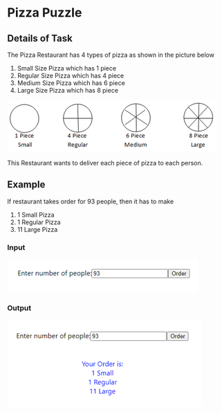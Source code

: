 # Pizza Puzzle

## Details of Task

<p>The Pizza Restaurant has 4 types of pizza as shown in the picture below</p>

1. Small Size Pizza which has 1 piece
2. Regular Size Pizza which has 4 piece
3. Medium Size Pizza which has 6 piece
4. Large Size Pizza which has 8 piece


<img src = "./public/pizza_puzzle.png"></img>

This Restaurant wants to deliver each piece of pizza to each person.

## Example

If restaurant takes order for 93 people,
then it has to make 
1. 1 Small Pizza
2. 1 Regular Pizza
3. 11 Large Pizza

### Input

<img src = "./public/exampleinput.png"></img>

### Output

<img src = "./public/exampleoutput.png"></img>